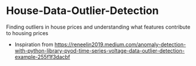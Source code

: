 # House-Data-Outlier-Detection
Finding outliers in house prices and understanding what features contribute to housing prices

- Inspiration from https://reneelin2019.medium.com/anomaly-detection-with-python-library-pyod-time-series-voltage-data-outlier-detection-example-255f1f3dacbf

